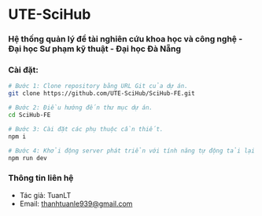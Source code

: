 # UTE-SciHub

### Hệ thống quản lý đề tài nghiên cứu khoa học và công nghệ - Đại học Sư phạm kỹ thuật - Đại học Đà Nẵng

### Cài đặt:

```sh
# Bước 1: Clone repository bằng URL Git của dự án.
git clone https://github.com/UTE-SciHub/SciHub-FE.git

# Bước 2: Điều hướng đến thư mục dự án.
cd SciHub-FE

# Bước 3: Cài đặt các phụ thuộc cần thiết.
npm i

# Bước 4: Khởi động server phát triển với tính năng tự động tải lại và xem trước ngay lập tức.
npm run dev
```

### Thông tin liên hệ

- Tác giả: TuanLT
- Email: thanhtuanle939@gmail.com
